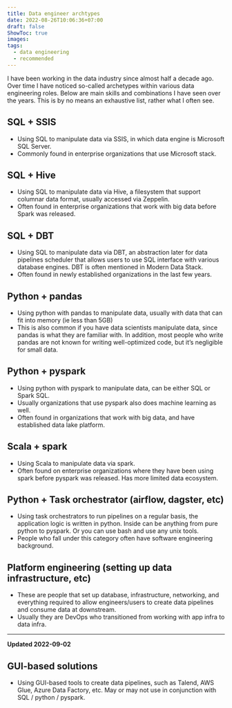 ```yaml
---
title: Data engineer archtypes
date: 2022-08-26T10:06:36+07:00
draft: false
ShowToc: true
images:
tags:
  - data engineering
  - recommended
---
```


I have been working in the data industry since almost half a decade ago. Over time I have noticed so-called archetypes within various data engineering roles. Below are main skills and combinations I have seen over the years. This is by no means an exhaustive list, rather what I often see.

## SQL + SSIS

- Using SQL to manipulate data via SSIS, in which data engine is Microsoft SQL Server.
- Commonly found in enterprise organizations that use Microsoft stack.

## SQL + Hive

- Using SQL to manipulate data via Hive, a filesystem that support columnar data format, usually accessed via Zeppelin.
- Often found in enterprise organizations that work with big data before Spark was released.

## SQL + DBT

- Using SQL to manipulate data via DBT, an abstraction later for data pipelines scheduler that allows users to use SQL interface with various database engines. DBT is often mentioned in Modern Data Stack.
- Often found in newly established organizations in the last few years.

## Python + pandas

- Using python with pandas to manipulate data, usually with data that can fit into memory (ie less than 5GB)
- This is also common if you have data scientists manipulate data, since pandas is what they are familiar with. In addition, most people who write pandas are not known for writing well-optimized code, but it’s negligible for small data.

## Python + pyspark

- Using python with pyspark to manipulate data, can be either SQL or Spark SQL.
- Usually organizations that use pyspark also does machine learning as well.
- Often found in organizations that work with big data, and have established data lake platform.

## Scala + spark

- Using Scala to manipulate data via spark.
- Often found on enterprise organizations where they have been using spark before pyspark was released. Has more limited data ecosystem.

## Python + Task orchestrator (airflow, dagster, etc)

- Using task orchestrators to run pipelines on a regular basis, the application logic is written in python. Inside can be anything from pure python to pyspark. Or you can use bash and use any unix tools.
- People who fall under this category often have software engineering background.

## Platform engineering (setting up data infrastructure, etc)

- These are people that set up database, infrastructure, networking, and everything required to allow engineers/users to create data pipelines and consume data at downstream.
- Usually they are DevOps who transitioned from working with app infra to data infra.

---

**Updated 2022-09-02**

## GUI-based solutions

- Using GUI-based tools to create data pipelines, such as Talend, AWS Glue, Azure Data Factory, etc. May or may not use in conjunction with SQL / python / pyspark.
